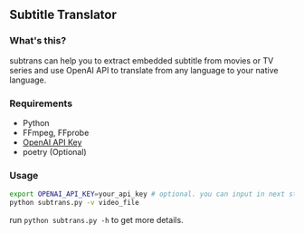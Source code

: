 ## Subtitle Translator

### What's this?

subtrans can help you to extract embedded subtitle from movies or TV series and use OpenAI API to translate from any language to your native language.

### Requirements

- Python
- FFmpeg, FFprobe
- [OpenAI API Key](https://platform.openai.com/api-keys)
- poetry (Optional)

### Usage

```bash
export OPENAI_API_KEY=your_api_key # optional. you can input in next step
python subtrans.py -v video_file
```

run `python subtrans.py -h` to get more details.
